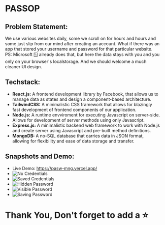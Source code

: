 # PASSOP


## Problem Statement: 
We use various websites daily, some we scroll on for hours and hours and some just slip from our mind after creating an account. What if there was an app that stored your username and password for that particular website. PS: Microsoft 🪟 already does that, but here the data stays with you and you only on your browser's localstorage. And we should welcome a much cleaner UI design.


## Techstack:
- **React.js:** A frontend development library by Facebook, that allows us to manage data as states and design a component-based architecture.
- **TailwindCSS:** A minimalistic CSS framework that allows for blazingly fast development of frontend components of our application.
- **Node.js:** A runtime envviroment for executing Javascript on server-side. Allows for development of server methods using only Javascript.
- **Express.js:** A minimalistic backend web framework to work with Node.js and create server using Javascript and pre-built method definitions.
- **MongoDB:** A no-SQL database that carries data in JSON format, allowing for flexibility and ease of data storage and transfer.


## Snapshots and Demo:
- Live Demo: https://pasw-mng.vercel.app/
- ![No Credentials](https://drive.google.com/file/d/1-Viv3MAcrxZ5MsHrsQHbITXbKGHNA_sE/view?usp=sharing)
- ![Saved Credentials](https://drive.google.com/file/d/1dQ1y1tbKGGTMJ0rvOUmhBjcM6S_HB1RH/view?usp=sharing)
- ![Hidden Password](https://drive.google.com/file/d/10NGvlad4mrSMAdAtLIsHZqQSRKhWKwAX/view?usp=sharing)
- ![Visible Password](https://drive.google.com/file/d/1VtUbcCX6OQ7quFOhBgtB5VzimJUTY0xn/view?usp=sharing)
- ![Saving Password](https://drive.google.com/file/d/1VtUbcCX6OQ7quFOhBgtB5VzimJUTY0xn/view?usp=sharing)




# Thank You, Don't forget to add a ⭐

<!-- ## Low Level Daigram   ## Challenges  -->
